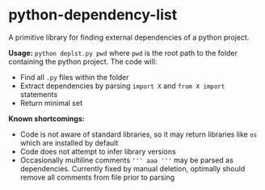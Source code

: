 # python-dependency-list

A primitive library for finding external dependencies of a python project.

**Usage:** `python deplst.py pwd` where `pwd` is the root path to the folder containing the python project. The code will:

* Find all `.py` files within the folder
* Extract dependencies by parsing `import X` and `from X import` statements
* Return minimal set

**Known shortcomings:**

* Code is not aware of standard libraries, so it may return libraries like `os` which are installed by default
* Code does not attempt to infer library versions
* Occasionally multiline comments `''' aaa '''` may be parsed as dependencies. Currently fixed by manual deletion, optimally should remove all comments from file prior to parsing
